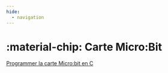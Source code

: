 ```yaml
---
hide:
  - navigation
---
```


# :material-chip: Carte Micro:Bit

[Programmer la carte Micro:bit en C](microbit/codal.md)
